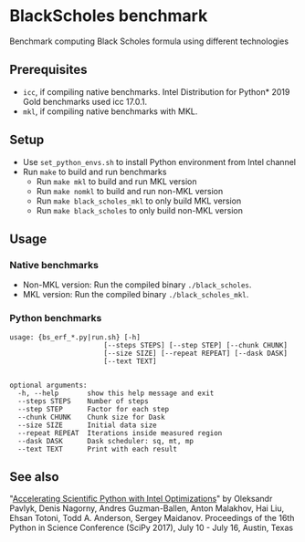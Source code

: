 # BlackScholes benchmark
Benchmark computing Black Scholes formula using different technologies

## Prerequisites
- `icc`, if compiling native benchmarks. Intel Distribution for Python*
  2019 Gold benchmarks used icc 17.0.1.
- `mkl`, if compiling native benchmarks with MKL.

## Setup
- Use `set_python_envs.sh` to install Python environment from Intel channel
- Run `make` to build and run benchmarks
  - Run `make mkl` to build and run MKL version
  - Run `make nomkl` to build and run non-MKL version
  - Run `make black_scholes_mkl` to only build MKL version
  - Run `make black_scholes` to only build non-MKL version

## Usage

### Native benchmarks
- Non-MKL version: Run the compiled binary `./black_scholes`.
- MKL version: Run the compiled binary `./black_scholes_mkl`.

### Python benchmarks
```
usage: {bs_erf_*.py|run.sh} [-h]
                       [--steps STEPS] [--step STEP] [--chunk CHUNK]
                       [--size SIZE] [--repeat REPEAT] [--dask DASK]
                       [--text TEXT]


optional arguments:
  -h, --help       show this help message and exit
  --steps STEPS    Number of steps
  --step STEP      Factor for each step
  --chunk CHUNK    Chunk size for Dask
  --size SIZE      Initial data size
  --repeat REPEAT  Iterations inside measured region
  --dask DASK      Dask scheduler: sq, mt, mp
  --text TEXT      Print with each result
```

## See also
"[Accelerating Scientific Python with Intel Optimizations](http://conference.scipy.org/proceedings/scipy2017/pdfs/oleksandr_pavlyk.pdf)" by Oleksandr Pavlyk, Denis Nagorny, Andres Guzman-Ballen, Anton Malakhov, Hai Liu, Ehsan Totoni, Todd A. Anderson, Sergey Maidanov. Proceedings of the 16th Python in Science Conference (SciPy 2017), July 10 - July 16, Austin, Texas
